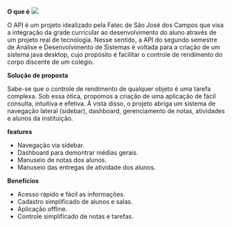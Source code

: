**O que é**
![](Aspose.Words.2d911f1b-5638-4610-b1fa-092287a3cab6.001.png)

O API é um projeto idealizado pela Fatec de São José dos Campos que visa a integração da grade curricular ao desenvolvimento do aluno através de um projeto real de tecnologia. Nesse sentido, a API do segundo semestre de Análise e Desenvolvimento de Sistemas é voltada para a criação de um sistema java desktop, cujo propósito é facilitar o controle de rendimento do corpo discente de um colégio.

**Solução de proposta**

Sabe-se que o controle de rendimento de qualquer objeto é uma tarefa complexa. Sob essa ótica, propomos a criação de uma aplicação de fácil consulta, intuitiva e efetiva. À vista disso, o projeto abriga um sistema de navegação lateral (sidebar), dashboard, gerenciamento de notas, atividades e alunos da instituição.

**features**

- Navegação via sidebar.
- Dashboard para demontrar médias gerais.
- Manuseio de notas dos alunos.
- Manuseio das entregas de atividade dos alunos.

**Benefícios**

- Acesso rápido e fácil as informações.
- Cadastro simplificado de alunos e salas.
- Aplicação offline.
- Controle simplificado de notas e tarefas.

